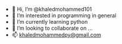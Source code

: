 - 👋 Hi, I’m @khaledmohammed101
- 👀 I’m interested in programming in general
- 🌱 I’m currently learning python
- 💞️ I’m looking to collaborate on ...
- 📫 khaledmohammedpy@gmail.com

<!---
khaledmohammed101/khaledmohammed101 is a ✨ special ✨ repository because its `README.md` (this file) appears on your GitHub profile.
You can click the Preview link to take a look at your changes.
--->
